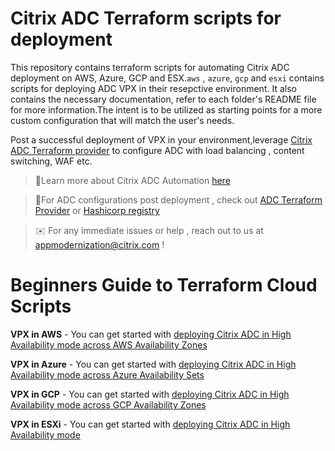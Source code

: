 # Citrix ADC Terraform scripts for deployment

This repository contains terraform scripts for automating Citrix ADC
deployment on AWS, Azure, GCP and ESX.`aws` , `azure`, `gcp` and `esxi` contains scripts for deploying ADC VPX in their resepctive environment.
It also contains the necessary documentation, refer to each folder's README file for more information.The intent is to be utilized as starting points for a more custom configuration that will match the user's needs.

Post a successful deployment of VPX in your environment,leverage [Citrix ADC Terraform provider](https://github.com/citrix/terraform-provider-citrixadc) to configure ADC with load balancing , content switching, WAF etc.

> :round_pushpin:Learn more about Citrix ADC Automation [here](https://docs.citrix.com/en-us/citrix-adc/current-release/deploying-vpx/citrix-adc-automation.html)

> :round_pushpin:For ADC configurations post deployment , check out [ADC Terraform Provider](https://github.com/citrix/terraform-provider-citrixadc) or [Hashicorp registry](https://registry.terraform.io/providers/citrix/citrixadc/latest)

> :envelope: For any immediate issues or help , reach out to us at appmodernization@citrix.com !

# Beginners Guide to Terraform Cloud Scripts

**VPX in AWS** - You can get started with [deploying Citrix ADC in High Availability mode across AWS Availability Zones](./aws/deployments/ha_across_az/for_external_apps/)

**VPX in Azure** - You can get started with [deploying Citrix ADC in High Availability mode across Azure Availability Sets](./azure/deployments/ha_availability_set/)

**VPX in GCP** - You can get started with [deploying Citrix ADC in High Availability mode across GCP Availability Zones](./gcp/deployments/ha_pair_external_ip/)

**VPX in ESXi** - You can get started with [deploying Citrix ADC in High Availability mode](./esxi/deployments/ha_pair/)
